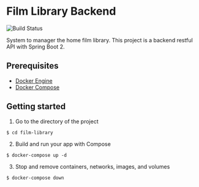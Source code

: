# Film Library Backend
![Build Status](https://img.shields.io/jenkins/build?jobUrl=http://ec2-3-251-77-229.eu-west-1.compute.amazonaws.com/job/film-library-ci/&style=for-the-badge)

System to manager the home film library. This project is a backend restful API with Spring Boot 2.

## Prerequisites

- [Docker Engine](https://docs.docker.com/engine/install/)
- [Docker Compose](https://docs.docker.com/compose/install/)

## Getting started

1. Go to the directory of the project
```shell
$ cd film-library
```
2. Build and run your app with Compose
```shell
$ docker-compose up -d 
```
3. Stop and remove containers, networks, images, and volumes
```shell
$ docker-compose down
```
